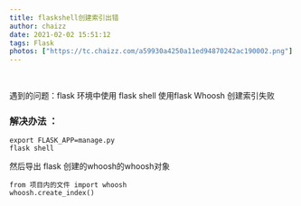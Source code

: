 ```yaml
---
title: flaskshell创建索引出错
author: chaizz
date: 2021-02-02 15:51:12
tags: Flask
photos: ["https://tc.chaizz.com/a59930a4250a11ed94870242ac190002.png"]
---
```


​    

<!--more-->

遇到的问题：flask 环境中使用 flask shell  使用flask Whoosh 创建索引失败

### 解决办法 ：

    export FLASK_APP=manage.py
    flask shell 

然后导出 flask 创建的whoosh的whoosh对象
    
```
from 项目内的文件 import whoosh
whoosh.create_index()
```


​    

